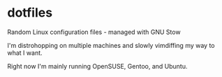 # dotfiles
Random Linux configuration files - managed with GNU Stow

I'm distrohopping on multiple machines and slowly vimdiffing my way to what I want. 

Right now I'm mainly running OpenSUSE, Gentoo, and Ubuntu.
